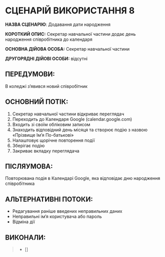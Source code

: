 # СЦЕНАРІЙ ВИКОРИСТАННЯ 8

**НАЗВА СЦЕНАРІЮ**:	Додавання дати народження

**КОРОТКИЙ ОПИС:** Секретар навчальної частини додає день народження співробітника до календаря

**ОСНОВНА ДІЙОВА ОСОБА:** Секретар навчальної частини

**ДРУГОРЯДНІ ДІЙОВІ ОСОБИ:** відсутні

## ПЕРЕДУМОВИ:

В коледжі з’явився новий співробітник

## ОСНОВНИЙ ПОТІК:
1.	Секретар навчальної частини відкриває переглядач
2.	Переходить до Календаря Google (calendar.google.com)
3.	Входить зі своїм обліковим записом
4.	Знаходить відповідний день місяця та створює подію з назвою 
«Прізвище Ім’я По-батькові»
5.	Налаштовує щорічне повторення події
6.	Зберігає подію
7.	Закриває вкладку переглядача

## ПІСЛЯУМОВА:

Повторювана подія в Календарі Google, яка відповідає дню народження співробітника

## АЛЬТЕРНАТИВНІ ПОТОКИ:

* Редагування раніше введених неправильних даних
* Неправильні ім’я користувача або пароль
* Відміна дії

## ВИКОНАЛИ:
>- [] 
